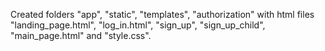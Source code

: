 Created folders "app", "static", "templates", "authorization" with html files "landing_page.html", "log_in.html", "sign_up", "sign_up_child", "main_page.html" and "style.css".
